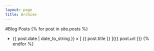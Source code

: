 ```yaml
---
layout: page
title: Archive
---
```

#Blog Posts
{% for post in site.posts %}
  * {{ post.date | date_to_string }} &raquo; [ {{ post.title }} ]({{ post.url }})
{% endfor %}